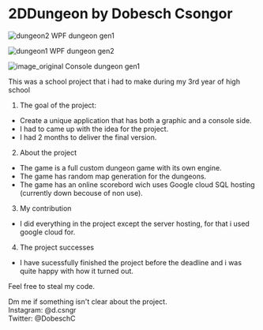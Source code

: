 # 2DDungeon by Dobesch Csongor
![dungeon2](https://user-images.githubusercontent.com/58111721/199759969-c95e22c9-1bbe-4ed8-9923-b4f65c0cea2d.png)
WPF dungeon gen1

![dungeon1](https://user-images.githubusercontent.com/58111721/199759920-76a921f3-8698-47d8-aa9a-16ff878ca834.png)
WPF dungeon gen2

![image_original](https://user-images.githubusercontent.com/58111721/199759596-1619ef5a-07f3-4c2c-8406-f375366cb1f3.png)
Console dungeon gen1

This was a school project that i had to make during my 3rd year of high school
1. The goal of the project:
- Create a unique application that has both a graphic and a console side.
- I had to came up with the idea for the project.
- I had 2 months to deliver the final version.

2. About the project
- The game is a full custom dungeon game with its own engine.
- The game has random map generation for the dungeons.
- The game has an online scorebord wich uses Google cloud SQL hosting (currently down becouse of non use).

3. My contribution
- I did everything in the project except the server hosting, for that i used google cloud for.

4. The project successes
- I have sucessfully finished the project before the deadline and i was quite happy with how it turned out.

Feel free to steal my code.  
  
Dm me if something isn't clear about the project.  
Instagram: @d.csngr  
Twitter: @DobeschC
